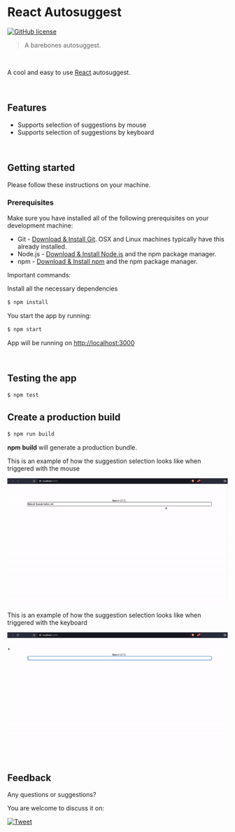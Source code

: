 # React Autosuggest

[![GitHub license](https://img.shields.io/github/license/sultan99/react-on-lambda.svg)](https://github.com/sultan99/react-on-lambda/blob/master/LICENSE)

> A barebones autosuggest.

<br/>

A cool and easy to use [React](https://github.com/facebook/react) autosuggest.

<br/>

## Features

- Supports selection of suggestions by mouse
- Supports selection of suggestions by keyboard

<br/>

## Getting started

Please follow these instructions on your machine.

### Prerequisites

Make sure you have installed all of the following prerequisites on your development machine:

- Git - [Download & Install Git](https://git-scm.com/downloads). OSX and Linux machines typically have this already installed.
- Node.js - [Download & Install Node.js](https://nodejs.org/en/download/) and the npm package manager.
- npm - [Download & Install npm](https://docs.npmjs.com/downloading-and-installing-node-js-and-npm) and the npm package manager.

Important commands:

Install all the necessary dependencies

```sh
$ npm install
```

You start the app by running:

```sh
$ npm start
```

App will be running on [http://localhost:3000](http://localhost:3000)

<br/>

## Testing the app

```sh
$ npm test
```

## Create a production build

```sh
$ npm run build
```

**npm build** will generate a production bundle.

This is an example of how the suggestion selection looks like when triggered with the mouse

<img src="/images/mouse.gif" alt="mouse">

This is an example of how the suggestion selection looks like when triggered with the keyboard

<img src="/images/keyboard.gif" alt="keyboard">

## Feedback

Any questions or suggestions?

You are welcome to discuss it on:

[![Tweet](https://img.shields.io/twitter/url/http/shields.io.svg?style=social)](https://twitter.com/jobarah01)

<br/>
<br/>